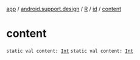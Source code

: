 [app](../../../index.md) / [android.support.design](../../index.md) / [R](../index.md) / [id](index.md) / [content](./content.md)

# content

`static val content: `[`Int`](https://kotlinlang.org/api/latest/jvm/stdlib/kotlin/-int/index.html)
`static val content: `[`Int`](https://kotlinlang.org/api/latest/jvm/stdlib/kotlin/-int/index.html)
